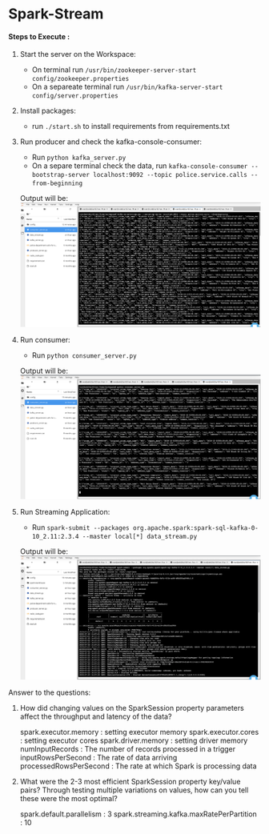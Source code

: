 # Spark-Stream

#### Steps to Execute :

1. Start the server on the Workspace:
   - On terminal run `/usr/bin/zookeeper-server-start config/zookeeper.properties`
   - On a separeate terminal run `/usr/bin/kafka-server-start config/server.properties`

2. Install packages:
    - run `./start.sh` to install requirements from requirements.txt

3. Run producer and check the kafka-console-consumer:
    - Run `python kafka_server.py` 
    - On a separe terminal check the data, run `kafka-console-consumer --bootstrap-server localhost:9092 --topic police.service.calls --from-beginning`   
   
   Output will be:
   <img src='https://github.com/scabrujas/Spark-Stream/blob/master/console_consumer.png'/>

5. Run consumer:
    - Run `python consumer_server.py`
   
   Output will be:
   <img src='https://github.com/scabrujas/Spark-Stream/blob/master/consumer_server.png'/>

6. Run Streaming Application:
     - Run `spark-submit --packages org.apache.spark:spark-sql-kafka-0-10_2.11:2.3.4 --master local[*] data_stream.py`
   
   Output will be:
   <img src='https://github.com/scabrujas/Spark-Stream/blob/master/spark.png'/>


Answer to the questions:

1. How did changing values on the SparkSession property parameters affect the throughput and latency of the data?

    spark.executor.memory : setting executor memory 
    spark.executor.cores : setting executor cores
    spark.driver.memory : setting driver memory
    numInputRecords : The number of records processed in a trigger
    inputRowsPerSecond : The rate of data arriving
    processedRowsPerSecond : The rate at which Spark is processing data
    

2. What were the 2-3 most efficient SparkSession property key/value pairs? Through testing multiple variations on values, how can you tell these were the most optimal? 

    spark.default.parallelism : 3
    spark.streaming.kafka.maxRatePerPartition : 10
